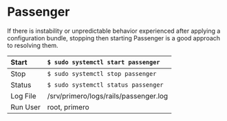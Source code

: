 # Passenger

If there is instability or unpredictable behavior experienced after applying a configuration bundle, stopping then starting Passenger is a good approach to resolving them.

| Start | `$ sudo systemctl start passenger` |
| :--- | :--- |
| Stop | `$ sudo systemctl stop passenger` |
| Status | `$ sudo systemctl status passenger` |
| Log File | /srv/primero/logs/rails/passenger.log |
| Run User | root, primero |



